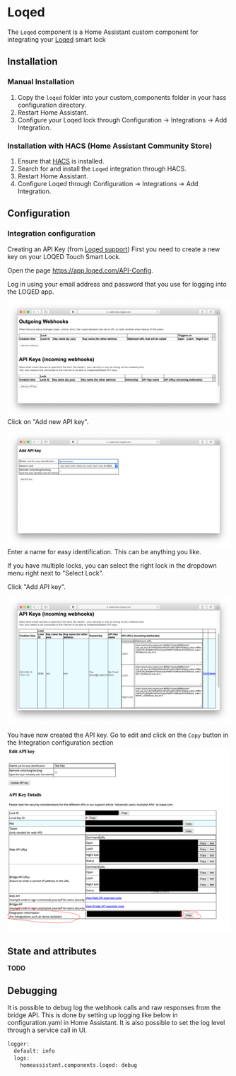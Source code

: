 # Loqed

The `Loqed` component is a Home Assistant custom component for integrating your [Loqed](https://loqed.com/) smart lock

## Installation

### Manual Installation

1. Copy the `loqed` folder into your custom_components folder in your hass configuration directory.
2. Restart Home Assistant.
3. Configure your Loqed lock through Configuration -> Integrations -> Add Integration.

### Installation with HACS (Home Assistant Community Store)

1. Ensure that [HACS](https://hacs.xyz/) is installed.
2. Search for and install the `Loqed` integration through HACS.
3. Restart Home Assistant.
4. Configure Loqed through Configuration -> Integrations -> Add Integration.

## Configuration

### Integration configuration

Creating an API Key (from [Loqed support](https://support.loqed.com/en/articles/6127856-loqed-local-bridge-api-integration))
First you need to create a new key on your LOQED Touch Smart Lock.

Open the page https://app.loqed.com/API-Config.

Log in using your email address and password that you use for logging into the LOQED app.

![Step 1](./images/FAQ_Webhooks_2_Add_API_Key.png)
Click on "Add new API key".

![Step 2](./images/FAQ_Webhooks_3_Name_API_Key.png)
Enter a name for easy identification. This can be anything you like.

If you have multiple locks, you can select the right lock in the dropdown menu right next to "Select Lock".

Click "Add API key".

![Step 3](./images/FAQ_Webhooks_4_Copy_Webhook_URL.png)

You have now created the API key. Go to edit and click on the `Copy` button in the Integration configuration section
![Step 4](./images/FAQ_Webhooks_5_Copy_Integration_information.png)

## State and attributes

**TODO**

## Debugging

It is possible to debug log the webhook calls and raw responses from the bridge API. This is done by setting up logging like below in configuration.yaml in Home Assistant. It is also possible to set the log level through a service call in UI.

```
logger:
  default: info
  logs:
    homeassistant.components.loqed: debug
```
